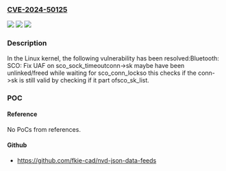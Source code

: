 ### [CVE-2024-50125](https://cve.mitre.org/cgi-bin/cvename.cgi?name=CVE-2024-50125)
![](https://img.shields.io/static/v1?label=Product&message=Linux&color=blue)
![](https://img.shields.io/static/v1?label=Version&message=ba316be1b6a0%3C%209ddda5d967e8%20&color=brighgreen)
![](https://img.shields.io/static/v1?label=Vulnerability&message=n%2Fa&color=brighgreen)

### Description

In the Linux kernel, the following vulnerability has been resolved:Bluetooth: SCO: Fix UAF on sco_sock_timeoutconn->sk maybe have been unlinked/freed while waiting for sco_conn_lockso this checks if the conn->sk is still valid by checking if it part ofsco_sk_list.

### POC

#### Reference
No PoCs from references.

#### Github
- https://github.com/fkie-cad/nvd-json-data-feeds

